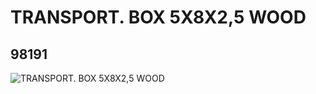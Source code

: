 # TRANSPORT. BOX 5X8X2,5 WOOD
## 98191
![TRANSPORT. BOX 5X8X2,5 WOOD](https://lc-www-live-s.legocdn.com/media/bricks/5/2/4647979.jpg)